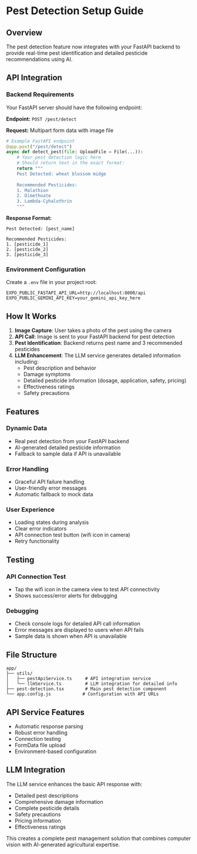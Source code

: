 # Pest Detection Setup Guide

## Overview
The pest detection feature now integrates with your FastAPI backend to provide real-time pest identification and detailed pesticide recommendations using AI.

## API Integration

### Backend Requirements
Your FastAPI server should have the following endpoint:

**Endpoint:** `POST /pest/detect`

**Request:** Multipart form data with image file
```python
# Example FastAPI endpoint
@app.post("/pest/detect")
async def detect_pest(file: UploadFile = File(...)):
    # Your pest detection logic here
    # Should return text in the exact format:
    return """
    Pest Detected: wheat blossom midge
    
    Recommended Pesticides:
    1. Malathion
    2. Dimethoate
    3. Lambda-Cyhalothrin
    """
```

**Response Format:**
```
Pest Detected: [pest_name]

Recommended Pesticides:
1. [pesticide_1]
2. [pesticide_2]
3. [pesticide_3]
```

### Environment Configuration

Create a `.env` file in your project root:
```env
EXPO_PUBLIC_FASTAPI_API_URL=http://localhost:8000/api
EXPO_PUBLIC_GEMINI_API_KEY=your_gemini_api_key_here
```

## How It Works

1. **Image Capture**: User takes a photo of the pest using the camera
2. **API Call**: Image is sent to your FastAPI backend for pest detection
3. **Pest Identification**: Backend returns pest name and 3 recommended pesticides
4. **LLM Enhancement**: The LLM service generates detailed information including:
   - Pest description and behavior
   - Damage symptoms
   - Detailed pesticide information (dosage, application, safety, pricing)
   - Effectiveness ratings
   - Safety precautions

## Features

### Dynamic Data
- Real pest detection from your FastAPI backend
- AI-generated detailed pesticide information
- Fallback to sample data if API is unavailable

### Error Handling
- Graceful API failure handling
- User-friendly error messages
- Automatic fallback to mock data

### User Experience
- Loading states during analysis
- Clear error indicators
- API connection test button (wifi icon in camera)
- Retry functionality

## Testing

### API Connection Test
- Tap the wifi icon in the camera view to test API connectivity
- Shows success/error alerts for debugging

### Debugging
- Check console logs for detailed API call information
- Error messages are displayed to users when API fails
- Sample data is shown when API is unavailable

## File Structure

```
app/
├── utils/
│   ├── pestApiService.ts     # API integration service
│   └── llmService.ts         # LLM integration for detailed info
├── pest-detection.tsx        # Main pest detection component
└── app.config.js            # Configuration with API URLs
```

## API Service Features

- Automatic response parsing
- Robust error handling
- Connection testing
- FormData file upload
- Environment-based configuration

## LLM Integration

The LLM service enhances the basic API response with:
- Detailed pest descriptions
- Comprehensive damage information
- Complete pesticide details
- Safety precautions
- Pricing information
- Effectiveness ratings

This creates a complete pest management solution that combines computer vision with AI-generated agricultural expertise.

